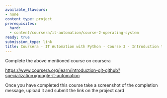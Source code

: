 ```yaml
---
available_flavours:
- none
content_type: project
prerequisites:
  hard:
  - content/coursera/it-automation/course-2-operating-system
ready: true
submission_type: link
title: Coursera - IT Automation with Python - Course 3 - Introduction to Git and GitHub
---
```


Complete the above mentioned course on coursera

https://www.coursera.org/learn/introduction-git-github?specialization=google-it-automation

Once you have completed this course take a screenshot of the completion message, upload it and submit the link on the project card
